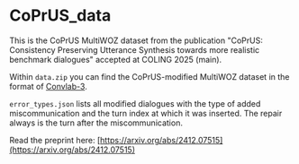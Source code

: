 # CoPrUS_data

This is the CoPrUS MultiWOZ dataset from the publication "CoPrUS: Consistency Preserving Utterance Synthesis towards more realistic benchmark dialogues" accepted at COLING 2025 (main).

Within ``data.zip`` you can find the CoPrUS-modified MultiWOZ dataset in the format of [Convlab-3](https://github.com/ConvLab/ConvLab-3).

``error_types.json`` lists all modified dialogues with the type of added miscommunication and the turn index at which it was inserted. The repair always is the turn after the miscommunication.

Read the preprint here: [https://arxiv.org/abs/2412.07515](https://arxiv.org/abs/2412.07515)